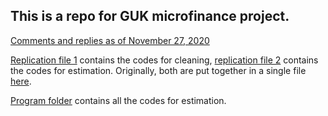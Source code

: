 ## This is a repo for GUK microfinance project.   

[Comments and replies as of November 27, 2020](https://seiroito.github.io/GUK/draft/CommentsAndReplies2020November27.html)  

[Replication file 1](https://seiroito.github.io/GUK/program/ReadAndCleanData_Tufte.html) contains the codes for cleaning, [replication file 2](https://seiroito.github.io/GUK/program/EstimationGUK_Tufte.html) contains the codes for estimation. Originally, both are put together in a single file [here](https://seiroito.github.io/GUK/program/EstimationMemo_Tufte.html).

[Program folder](https://github.com/SeiroIto/GUK/tree/main/program) contains all the codes for estimation.  
